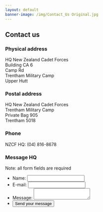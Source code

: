 ```yaml
---
layout: default
banner-image: /img/Contact_Us Original.jpg
---
```


  <h2>Contact us</h2>
<div id="contact-container">
<div id="contact-details">

  <h3>Physical address</h3>
  HQ New Zealand Cadet Forces  <br>
  Building CA 6  <br>
  Camp Rd  <br>
  Trentham Military Camp  <br>
  Upper Hutt  <br>

  <h3>Postal address</h3>
  HQ New Zealand Cadet Forces  <br>
  Trentham Military Camp  <br>
  Private Bag 905  <br>
  Trentham 5018<br>

  <h3>Phone</h3>
  NZCF HQ: (04) 816-8678

</div>

<div id="contact-form">
  <h3>Message HQ</h3>

  <p>Note: all form fields are required</p>

  <form name="contact" method="POST" data-netlify="true">
    <ul>
      <li>
        <label for="name">Name:</label>
        <input type="text" id="name" name="user_name" required>
      </li>
      <li>
        <label for="mail">E-mail:</label>
        <input type="email" id="mail" name="user_email" required>
      </li>
      <li>
        <label for="msg">Message:</label>
        <textarea id="msg" name="user_message" required></textarea>
      </li>
      <li class="button">
        <button type="submit">Send your message</button>
      </li>
    </ul>
  </form>

</div>
</div>